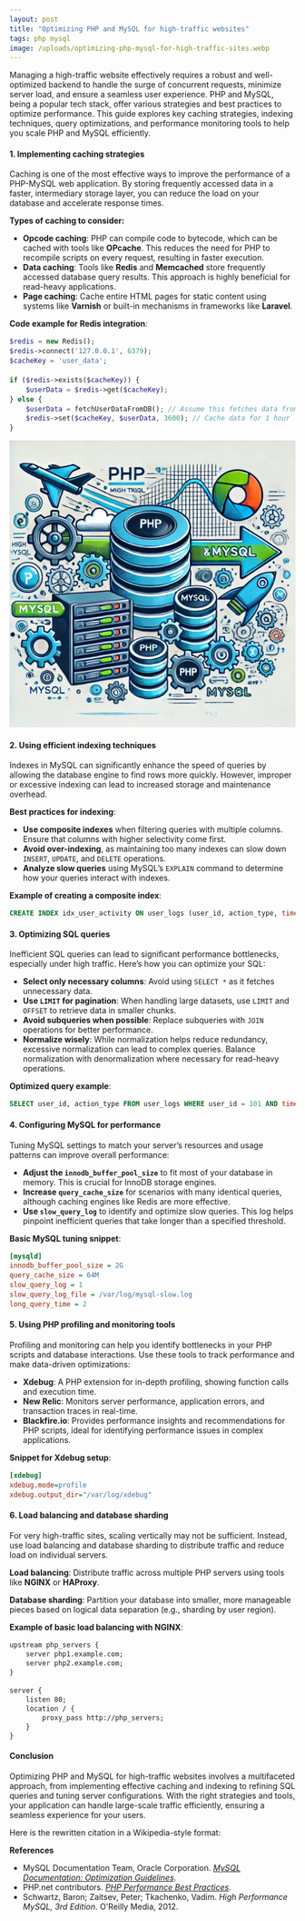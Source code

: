 ```yaml
---
layout: post
title: "Optimizing PHP and MySQL for high-traffic websites"
tags: php mysql
image: /uploads/optimizing-php-mysql-for-high-traffic-sites.webp
---
```

Managing a high-traffic website effectively requires a robust and well-optimized backend to handle the surge of concurrent requests, minimize server load, and ensure a seamless user experience. PHP and MySQL, being a popular tech stack, offer various strategies and best practices to optimize performance. This guide explores key caching strategies, indexing techniques, query optimizations, and performance monitoring tools to help you scale PHP and MySQL efficiently.

#### 1. Implementing caching strategies

Caching is one of the most effective ways to improve the performance of a PHP-MySQL web application. By storing frequently accessed data in a faster, intermediary storage layer, you can reduce the load on your database and accelerate response times.

**Types of caching to consider:**
- **Opcode caching**: PHP can compile code to bytecode, which can be cached with tools like **OPcache**. This reduces the need for PHP to recompile scripts on every request, resulting in faster execution.
- **Data caching**: Tools like **Redis** and **Memcached** store frequently accessed database query results. This approach is highly beneficial for read-heavy applications.
- **Page caching**: Cache entire HTML pages for static content using systems like **Varnish** or built-in mechanisms in frameworks like **Laravel**.

**Code example for Redis integration**:
```php
$redis = new Redis();
$redis->connect('127.0.0.1', 6379);
$cacheKey = 'user_data';

if ($redis->exists($cacheKey)) {
    $userData = $redis->get($cacheKey);
} else {
    $userData = fetchUserDataFromDB(); // Assume this fetches data from MySQL
    $redis->set($cacheKey, $userData, 3600); // Cache data for 1 hour
}
```

![optimizing-php-mysql-for-high-traffic-sites](/uploads/optimizing-php-mysql-for-high-traffic-sites.webp)

#### 2. Using efficient indexing techniques

Indexes in MySQL can significantly enhance the speed of queries by allowing the database engine to find rows more quickly. However, improper or excessive indexing can lead to increased storage and maintenance overhead.

**Best practices for indexing**:
- **Use composite indexes** when filtering queries with multiple columns. Ensure that columns with higher selectivity come first.
- **Avoid over-indexing**, as maintaining too many indexes can slow down `INSERT`, `UPDATE`, and `DELETE` operations.
- **Analyze slow queries** using MySQL’s `EXPLAIN` command to determine how your queries interact with indexes.

**Example of creating a composite index**:
```sql
CREATE INDEX idx_user_activity ON user_logs (user_id, action_type, timestamp);
```

#### 3. Optimizing SQL queries

Inefficient SQL queries can lead to significant performance bottlenecks, especially under high traffic. Here’s how you can optimize your SQL:

- **Select only necessary columns**: Avoid using `SELECT *` as it fetches unnecessary data.
- **Use `LIMIT` for pagination**: When handling large datasets, use `LIMIT` and `OFFSET` to retrieve data in smaller chunks.
- **Avoid subqueries when possible**: Replace subqueries with `JOIN` operations for better performance.
- **Normalize wisely**: While normalization helps reduce redundancy, excessive normalization can lead to complex queries. Balance normalization with denormalization where necessary for read-heavy operations.

**Optimized query example**:
```sql
SELECT user_id, action_type FROM user_logs WHERE user_id = 101 AND timestamp > '2024-01-01' LIMIT 50;
```

#### 4. Configuring MySQL for performance

Tuning MySQL settings to match your server’s resources and usage patterns can improve overall performance:

- **Adjust the `innodb_buffer_pool_size`** to fit most of your database in memory. This is crucial for InnoDB storage engines.
- **Increase `query_cache_size`** for scenarios with many identical queries, although caching engines like Redis are more effective.
- **Use `slow_query_log`** to identify and optimize slow queries. This log helps pinpoint inefficient queries that take longer than a specified threshold.

**Basic MySQL tuning snippet**:
```ini
[mysqld]
innodb_buffer_pool_size = 2G
query_cache_size = 64M
slow_query_log = 1
slow_query_log_file = /var/log/mysql-slow.log
long_query_time = 2
```

#### 5. Using PHP profiling and monitoring tools

Profiling and monitoring can help you identify bottlenecks in your PHP scripts and database interactions. Use these tools to track performance and make data-driven optimizations:

- **Xdebug**: A PHP extension for in-depth profiling, showing function calls and execution time.
- **New Relic**: Monitors server performance, application errors, and transaction traces in real-time.
- **Blackfire.io**: Provides performance insights and recommendations for PHP scripts, ideal for identifying performance issues in complex applications.

**Snippet for Xdebug setup**:
```ini
[xdebug]
xdebug.mode=profile
xdebug.output_dir="/var/log/xdebug"
```

#### 6. Load balancing and database sharding

For very high-traffic sites, scaling vertically may not be sufficient. Instead, use load balancing and database sharding to distribute traffic and reduce load on individual servers.

**Load balancing**: Distribute traffic across multiple PHP servers using tools like **NGINX** or **HAProxy**.

**Database sharding**: Partition your database into smaller, more manageable pieces based on logical data separation (e.g., sharding by user region).

**Example of basic load balancing with NGINX**:
```nginx
upstream php_servers {
    server php1.example.com;
    server php2.example.com;
}

server {
    listen 80;
    location / {
        proxy_pass http://php_servers;
    }
}
```

#### Conclusion

Optimizing PHP and MySQL for high-traffic websites involves a multifaceted approach, from implementing effective caching and indexing to refining SQL queries and tuning server configurations. With the right strategies and tools, your application can handle large-scale traffic efficiently, ensuring a seamless experience for your users.

Here is the rewritten citation in a Wikipedia-style format:

**References**

- MySQL Documentation Team, Oracle Corporation. *[MySQL Documentation: Optimization Guidelines](https://dev.mysql.com/doc/refman/8.0/en/optimization.html)*.
- PHP.net contributors. *[PHP Performance Best Practices](https://www.php.net/manual/en/features.gc.performance-considerations.php)*.
- Schwartz, Baron; Zaitsev, Peter; Tkachenko, Vadim. *High Performance MySQL, 3rd Edition*. O'Reilly Media, 2012.